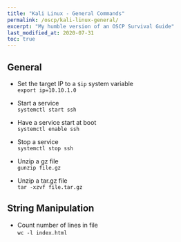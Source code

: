 ```yaml
---
title: "Kali Linux - General Commands"
permalink: /oscp/kali-linux-general/
excerpt: "My humble version of an OSCP Survival Guide"
last_modified_at: 2020-07-31
toc: true
---
```


## General

* Set the target IP to a `$ip` system variable\
`export ip=10.10.1.0`

* Start a service\
`systemctl start ssh`

* Have a service start at boot\
`systemctl enable ssh`

* Stop a service\
`systemctl stop ssh`

* Unzip a gz file\
`gunzip file.gz`

* Unzip a tar.gz file\
`tar -xzvf file.tar.gz`

## String Manipulation

* Count number of lines in file\
`wc -l index.html`
